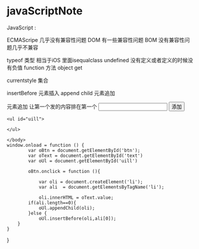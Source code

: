 # javaScriptNote

JavaScript : 

ECMAScripe  几乎没有兼容性问题
DOM 有一些兼容性问题
BOM 没有兼容性问题几乎不兼容

typeof  类型  相当于iOS 里面isequalclass
undefined   没有定义或者定义的时候没有负值
function 	方法  object  get

currentstyle 集合

insertBefore  元素插入
append child 元素追加

元素追加 让第一个发的内容排在第一个
	<body>
	<input type="text"  id="text"/>	
	<input type="button" value="添加" id="btn" />
	
	<ul id="uill">
	
	</ul>
		
	</body>
	window.onload = function () {
			var oBtn = document.getElementById('btn');
			var oText = document.getElementById('text')
			var oUl = document.getElementById('uill')
			
			oBtn.onclick = function (){
				
				var oli = document.createElement('li');
				var ali  = document.getElementsByTagName('li');

				oli.innerHTML = oText.value;
			if(ali.length==0){
				oUl.appendChild(oli);
			}else {
				oUl.insertBefore(oli,ali[0]);
		}			
	}

}
			
